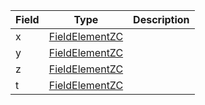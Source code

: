 | Field | Type                                               | Description |
| ----- | -------------------------------------------------- | ----------- |
| x     | [FieldElementZC](/solana/idl/types/FieldElementZC) |             |
| y     | [FieldElementZC](/solana/idl/types/FieldElementZC) |             |
| z     | [FieldElementZC](/solana/idl/types/FieldElementZC) |             |
| t     | [FieldElementZC](/solana/idl/types/FieldElementZC) |             |
